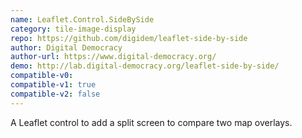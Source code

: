 ```yaml
---
name: Leaflet.Control.SideBySide
category: tile-image-display
repo: https://github.com/digidem/leaflet-side-by-side
author: Digital Democracy
author-url: https://www.digital-democracy.org/
demo: http://lab.digital-democracy.org/leaflet-side-by-side/
compatible-v0:
compatible-v1: true
compatible-v2: false
---
```


A Leaflet control to add a split screen to compare two map overlays.
